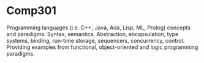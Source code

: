# Comp301
Programming languages (i.e. C++, Java, Ada, Lisp, ML, Prolog) concepts and paradigms.
Syntax, semantics. Abstraction, encapsulation, type systems, binding, run-time storage,
sequencers, concurrency, control. Providing examples from functional, object-oriented and logic
programming paradigms.
